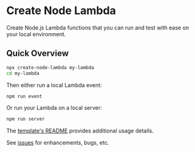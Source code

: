 # Create Node Lambda

Create Node.js Lambda functions that you can run and test with ease on your local environment.

## Quick Overview

```sh
npx create-node-lambda my-lambda
cd my-lambda
```

Then either run a local Lambda event:

```sh
npm run event
```

Or run your Lambda on a local server:

```sh
npm run server
```

The [template's README](https://github.com/billycougz/create-node-lambda/blob/main/template/README.md) provides additional usage details.

See [issues](https://github.com/billycougz/create-node-lambda/issues) for enhancements, bugs, etc.
